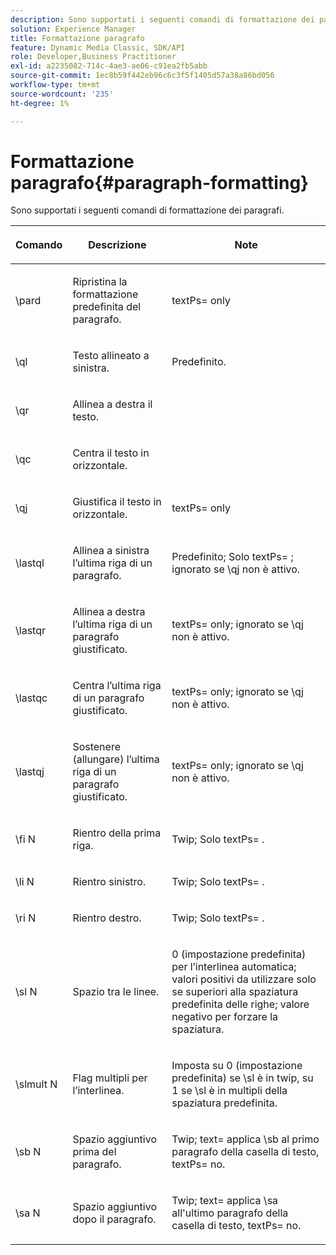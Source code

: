```yaml
---
description: Sono supportati i seguenti comandi di formattazione dei paragrafi.
solution: Experience Manager
title: Formattazione paragrafo
feature: Dynamic Media Classic, SDK/API
role: Developer,Business Practitioner
exl-id: a2235082-714c-4ae3-ae06-c91ea2fb5abb
source-git-commit: 1ec8b59f442eb96c6c3f5f1405d57a38a86bd056
workflow-type: tm+mt
source-wordcount: '235'
ht-degree: 1%

---
```


# Formattazione paragrafo{#paragraph-formatting}

Sono supportati i seguenti comandi di formattazione dei paragrafi.

<table id="table_5DD044E1C0614A29A2413557DF57197D"> 
 <thead> 
  <tr> 
   <th class="entry"> <p>Comando </p> </th> 
   <th class="entry"> <p>Descrizione </p> </th> 
   <th class="entry"> <p>Note </p> </th> 
  </tr> 
 </thead>
 <tbody> 
  <tr> 
   <td> <span class="codeph"> \pard  </span> </td> 
   <td> <p>Ripristina la formattazione predefinita del paragrafo. </p> </td> 
   <td> <p> <span class="codeph"> textPs=  </span> only </p> </td> 
  </tr> 
  <tr> 
   <td> <span class="codeph"> \ql  </span> </td> 
   <td> <p>Testo allineato a sinistra. </p> </td> 
   <td> <p>Predefinito. </p> </td> 
  </tr> 
  <tr> 
   <td> <span class="codeph"> \qr  </span> </td> 
   <td> <p>Allinea a destra il testo. </p> </td> 
   <td> <p> </p> </td> 
  </tr> 
  <tr> 
   <td> <span class="codeph"> \qc  </span> </td> 
   <td> <p>Centra il testo in orizzontale. </p> </td> 
   <td> <p> </p> </td> 
  </tr> 
  <tr> 
   <td> <span class="codeph"> \qj  </span> </td> 
   <td> <p>Giustifica il testo in orizzontale. </p> </td> 
   <td> <p> <span class="codeph"> textPs=  </span> only </p> </td> 
  </tr> 
  <tr> 
   <td> <span class="codeph"> \lastql  </span> </td> 
   <td> <p>Allinea a sinistra l’ultima riga di un paragrafo. </p> </td> 
   <td> <p>Predefinito; Solo <span class="codeph"> textPs= </span>; ignorato se <span class="codeph"> \qj </span>non è attivo. </p> </td> 
  </tr> 
  <tr> 
   <td> <span class="codeph"> \lastqr  </span> </td> 
   <td> <p>Allinea a destra l’ultima riga di un paragrafo giustificato. </p> </td> 
   <td> <p> <span class="codeph"> textPs=  </span> only; ignorato se  <span class="codeph"> \qj non  </span> è attivo. </p> </td> 
  </tr> 
  <tr> 
   <td> <span class="codeph"> \lastqc  </span> </td> 
   <td> <p>Centra l’ultima riga di un paragrafo giustificato. </p> </td> 
   <td> <p> <span class="codeph"> textPs=  </span> only; ignorato se  <span class="codeph"> \qj non  </span>è attivo. </p> </td> 
  </tr> 
  <tr> 
   <td> <span class="codeph"> \lastqj  </span> </td> 
   <td> <p>Sostenere (allungare) l’ultima riga di un paragrafo giustificato. </p> </td> 
   <td> <p> <span class="codeph"> textPs=  </span> only; ignorato se  <span class="codeph"> \qj non  </span>è attivo. </p> </td> 
  </tr> 
  <tr> 
   <td> <span class="codeph"> \fi  <span class="varname"> N  </span> </span> </td> 
   <td> <p>Rientro della prima riga. </p> </td> 
   <td> <p>Twip; Solo <span class="codeph"> textPs= </span> . </p> </td> 
  </tr> 
  <tr> 
   <td> <span class="codeph"> \li  <span class="varname"> N  </span> </span> </td> 
   <td> <p>Rientro sinistro. </p> </td> 
   <td> <p>Twip; Solo <span class="codeph"> textPs= </span> . </p> </td> 
  </tr> 
  <tr> 
   <td> <span class="codeph"> \ri  <span class="varname"> N  </span> </span> </td> 
   <td> <p>Rientro destro. </p> </td> 
   <td> <p>Twip; Solo <span class="codeph"> textPs= </span> . </p> </td> 
  </tr> 
  <tr> 
   <td> <span class="codeph"> \sl  <span class="varname"> N  </span> </span> </td> 
   <td> <p>Spazio tra le linee. </p> </td> 
   <td> <p>0 (impostazione predefinita) per l’interlinea automatica; valori positivi da utilizzare solo se superiori alla spaziatura predefinita delle righe; valore negativo per forzare la spaziatura. </p> </td> 
  </tr> 
  <tr> 
   <td> <span class="codeph"> \slmult  <span class="varname"> N  </span> </span> </td> 
   <td> <p>Flag multipli per l’interlinea. </p> </td> 
   <td> <p>Imposta su 0 (impostazione predefinita) se <span class="codeph"> \sl </span> è in twip, su 1 se <span class="codeph"> \sl </span> è in multipli della spaziatura predefinita. </p> </td> 
  </tr> 
  <tr> 
   <td> <span class="codeph"> \sb  <span class="varname"> N  </span> </span> </td> 
   <td> <p>Spazio aggiuntivo prima del paragrafo. </p> </td> 
   <td> <p>Twip; <span class="codeph"> text= </span>applica <span class="codeph"> \sb </span> al primo paragrafo della casella di testo, <span class="codeph"> textPs= </span> no. </p> </td> 
  </tr> 
  <tr> 
   <td> <span class="codeph"> \sa  <span class="varname"> N  </span> </span> </td> 
   <td> <p>Spazio aggiuntivo dopo il paragrafo. </p> </td> 
   <td> <p>Twip; <span class="codeph"> text= </span> applica <span class="codeph"> \sa </span> all'ultimo paragrafo della casella di testo, <span class="codeph"> textPs= </span> no. </p> </td> 
  </tr> 
 </tbody> 
</table>
